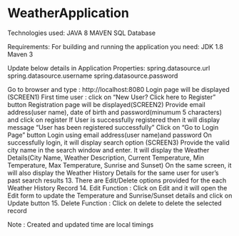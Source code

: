 # WeatherApplication

Technologies used:
JAVA 8
MAVEN
SQL Database

Requirements:
For building and running the application you need:
JDK 1.8
Maven 3

Update below details in Application Properties:
spring.datasource.url
spring.datasource.username
spring.datasource.password


Go to browser and type : http://localhost:8080
Login page will be displayed (SCREEN1)
First time user : click on “New User? Click here to Register” button
Registration page will be displayed(SCREEN2)
Provide email address(user name), date of birth and password(minumum 5 characters) and click on register
If User is successfully registered then it will display message “User has been registered successfully”
Click on “Go to Login Page” button
Login using email address(user name)and password
On successfully login, it will display search option (SCREEN3)
Provide the valid city name in the search window and enter.
It will display the Weather Details(City Name, Weather Description, Current Temperature, Min Temperature, Max Temperature, Sunrise and Sunset)
On the same screen, it will also display the Weather History Details for the same user for user’s past search results
13. There are Edit/Delete options provided for the each Weather History Record
14. Edit Function :
				Click on Edit and it will open the Edit form to update the Temperature and Sunrise/Sunset details and click on Update button
15. Delete Function :
				Click on delete to delete the selected record
				
				
Note : Created and updated time are local timings
